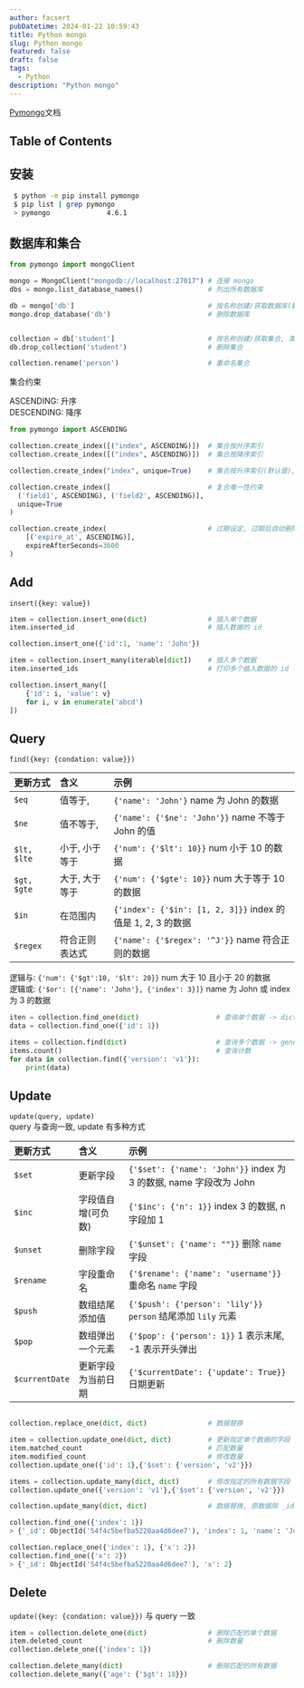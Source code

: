 ```yaml
---
author: facsert
pubDatetime: 2024-01-22 10:59:43
title: Python mongo
slug: Python mongo
featured: false
draft: false
tags:
  - Python
description: "Python mongo"
---
```


[Pymongo](https://pymongo.readthedocs.io/en/stable/)文档

## Table of Contents

## 安装

```bash
 $ python -m pip install pymongo
 $ pip list | grep pymongo
 > pymongo              4.6.1
```

## 数据库和集合

```py
from pymongo import mongoClient

mongo = MongoClient("mongodb://localhost:27017") # 连接 mongo
dbs = mongo.list_database_names()                # 列出所有数据库

db = mongo['db']                                 # 按名称创建/获取数据库(数据库集合中创建元素后才实际创建数据库)
mongo.drop_database('db')                        # 删除数据库


collection = db['student']                       # 按名称创建/获取集合, 类似关系数据库中的表
db.drop_collection('student')                    # 删除集合

collection.rename('person')                      # 重命名集合
```

集合约束

ASCENDING: 升序  
DESCENDING: 降序

```py
from pymongo import ASCENDING

collection.create_index([("index", ASCENDING)])  # 集合按升序索引
collection.create_index([("index", ASCENDING)])  # 集合按降序索引

collection.create_index("index", unique=True)    # 集合按升序索引(默认值), 且 index 字段唯一

collection.create_index([                        # 复合唯一性约束
  ('field1', ASCENDING), ('field2', ASCENDING)],
  unique=True
)

collection.create_index(                         # 过期设定, 过期后自动删除
    [('expire_at', ASCENDING)],
    expireAfterSeconds=3600
)
```

## Add

`insert({key: value})`

```py
item = collection.insert_one(dict)               # 插入单个数据
item.inserted_id                                 # 插入数据的 id

collection.insert_one({'id':1, 'name': 'John'})

item = collection.insert_many(iterable[dict])    # 插入多个数据
item.inserted_ids                                # 打印多个插入数据的 id

collection.insert_many([
    {'id': i, 'value': v}
    for i, v in enumerate('abcd')
])
```

## Query

`find({key: {condation: value}})`

| 更新方式    | 含义           | 示例                                                        |
| :---------- | :------------- | :---------------------------------------------------------- |
| `$eq`       | 值等于,        | `{'name': 'John'}` name 为 John 的数据                      |
| `$ne`       | 值不等于,      | `{'name': {'$ne': 'John'}}` name 不等于 John 的值           |
| `$lt, $lte` | 小于, 小于等于 | `{'num': {'$lt': 10}}` num 小于 10 的数据                   |
| `$gt, $gte` | 大于, 大于等于 | `{'num': {'$gte': 10}}` num 大于等于 10 的数据              |
| `$in`       | 在范围内       | `{'index': {'$in': [1, 2, 3]}}` index 的值是 1, 2, 3 的数据 |
| `$regex`    | 符合正则表达式 | `{'name': {'$regex': '^J'}}` name 符合正则的数据            |

逻辑与: `{'num': {'$gt':10, '$lt': 20}}` num 大于 10 且小于 20 的数据  
逻辑或: `{'$or': [{'name': 'John'}, {'index': 3}]}` name 为 John 或 index 为 3 的数据

```py
iten = collection.find_one(dict)                   # 查询单个数据 -> dict
data = collection.find_one({'id': 1})

items = collection.find(dict)                      # 查询多个数据 -> generation(仅能遍历一次)
items.count()                                      # 查询计数
for data in collection.find({'version': 'v1'}):
    print(data)
```

## Update

`update(query, update)`  
query 与查询一致, update 有多种方式

| 更新方式       | 含义               | 示例                                                               |
| :------------- | :----------------- | :----------------------------------------------------------------- |
| `$set`         | 更新字段           | `{'$set': {'name': 'John'}}` index 为 3 的数据, name 字段改为 John |
| `$inc`         | 字段值自增(可负数) | `{'$inc': {'n': 1}}` index 3 的数据, n 字段加 1                    |
| `$unset`       | 删除字段           | `{'$unset': {'name': ""}}` 删除 `name` 字段                        |
| `$rename`      | 字段重命名         | `{'$rename': {'name': 'username'}}` 重命名 `name` 字段             |
| `$push`        | 数组结尾添加值     | `{'$push': {'person': 'lily'}}` `person` 结尾添加 `lily` 元素      |
| `$pop`         | 数组弹出一个元素   | `{'$pop': {'person': 1}}` 1 表示末尾, -1 表示开头弹出              |
| `$currentDate` | 更新字段为当前日期 | `{'$currentDate': {'update': True}}` 日期更新                      |

```py

collection.replace_one(dict, dict)               # 数据替换

item = collection.update_one(dict, dict)         # 更新指定单个数据的字段
item.matched_count                               # 匹配数量
item.modified_count                              # 修改数量
collection.update_one({'id': 1},{'$set': {'version', 'v2'}})

items = collection.update_many(dict, dict)       # 修改指定的所有数据字段
collection.update_one({'version': 'v1'},{'$set': {'version', 'v2'}})
```

```py
collection.update_many(dict, dict)               # 数据替换, 原数据除 _id 外全删除, 替换为新的数据

collection.find_one({'index': 1})
> {'_id': ObjectId('54f4c5befba5220aa4d6dee7'), 'index': 1, 'name': 'John'}

collection.replace_one({'index': 1}, {'x': 2})
collection.find_one({'x': 2})
> {'_id': ObjectId('54f4c5befba5220aa4d6dee7'), 'x': 2}
```

## Delete

`update({key: {condation: value}})` 与 query 一致

```py
item = collection.delete_one(dict)               # 删除匹配的单个数据
item.deleted_count                               # 删除数量
collection.delete_one({'index': 1})

collection.delete_many(dict)                     # 删除匹配的所有数据
collection.delete_many({'age': {'$gt': 18}})
```
